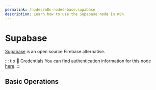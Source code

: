```yaml
---
permalink: /nodes/n8n-nodes-base.supabase
description: Learn how to use the Supabase node in n8n
---
```


# Supabase

[Supabase](https://supabase.com/) is an open source Firebase alternative.

::: tip 🔑 Credentials
You can find authentication information for this node [here](../../../credentials/Supabase/README.md).
:::

## Basic Operations

<Resource node="n8n-nodes-base.supabase" />
